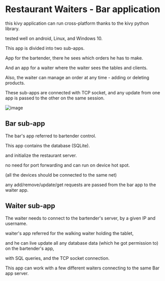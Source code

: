 # Restaurant Waiters - Bar application

this kivy application can run cross-platform thanks to the kivy python library.

tested well on android, Linux, and Windows 10.

This app is divided into two sub-apps.

App for the bartender, there he sees which orders he has to make.

And an app for a waiter where the waiter sees the tables and clients.

Also, the waiter can manage an order at any time - adding or deleting products.

These sub-apps are connected with TCP socket, and any update from one app is passed to the other on the same session.

![image](https://media.giphy.com/media/U43wxeN9EHvus2jLCZ/giphy.gif)

## Bar sub-app

The bar's app referred to bartender control.



This app contains the database (SQLite).


and initialize the restaurant server.


no need for port forwarding and can run on device hot spot.


(all the devices should be connected to the same net)


any add/remove/update/get requests are passed from the bar app to the waiter app.


## Waiter sub-app

The waiter needs to connect to the bartender's server, by a given IP and username.


waiter's app referred for the walking waiter holding the tablet,


and he can live update all any database data (which he got permission to) on the bartender's app,


with SQL queries, and the TCP socket connection.


This app can work with a few different waiters connecting to the same Bar app server.
